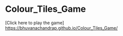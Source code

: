 # Colour_Tiles_Game
[Click here to play the game] https://bhuvanachandrap.github.io/Colour_Tiles_Game/
